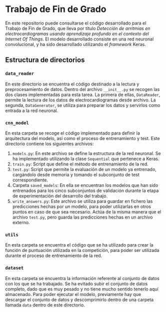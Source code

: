 # Trabajo de Fin de Grado

En este repositorio puede consultarse el código desarrollado para el
Trabajo de Fin de Grado, que lleva por título _Detección de arritmias
en electrocardiogramas usando aprendizaje profundo en el contexto del
Internet Of Things_. El modelo desarrollado consiste en una red neuronal
convolucional, y ha sido desarrollado utilizando el _framework_ Keras.

## Estructura de directorios

### `data_reader`

En este directorio se encuentra el código destinado a la lectura y
preprocesamiento de datos. Dentro del archivo `__init__.py` se
recogen las dos clases implementadas para esta tarea. La primera de
ellas, `DataReader`, permite la lectura de los datos de
electrocardiogramas desde archivo. La segunda, `DataGenerator`,
se utiliza para preparar los datos y servirlos como entrada a la
red neuronal.

### `cnn_model`

En esta carpeta se recoge el código implementado para definir la
arquitectura del modelo, así como el proceso de entrenamiento y
test. Este directorio contiene los siguientes archivos:

1. `models.py`: En este archivo se define la estructura de la red
neuronal. Se ha implementado utilizando la clase `Sequential` que
pertenece a Keras.
2. `train.py`: Script que define el método de entrenamiento de la red.
3. `test.py`: Script que permite la evaluación de un modelo ya
entrenado, cargándolo desde memoria y tomando el subconjunto de test
correspondiente.
4. Carpeta `saved_models`: En ella se encuentran los modelos que han
sido entrenados para los cinco subconjuntos de validación durante la
etapa de experimentación del desarrollo del trabajo.
5. `write_answers.py`: Este archivo se utiliza para guardar en fichero
las predicciones hechas por un modelo, para poder utilizarlas en otros
puntos en caso de que sea necesario. Actúa de la misma manera que el
archivo `test.py`, pero guarda las predicciones hechas en un archivo
externo.

### `utils`

En esta carpeta se encuentra el código que se ha utilizado para crear
la función de puntuación utilizada en la competición, para poder
ser utilizada durante el proceso de entrenamiento de la red.

### `dataset`

En esta carpeta se encuentra la información referente al conjunto de
datos con los que se ha trabajado. Se ha evitado subir el conjunto
de datos completo, dado que es muy pesado y no tiene mucho sentido
tenerlo aquí almacenado. Para poder ejecutar el modelo, previamente
hay que descargar el conjunto de datos y descomprimirlo dentro de una
carpeta llamada `data` dentro de este directorio.

